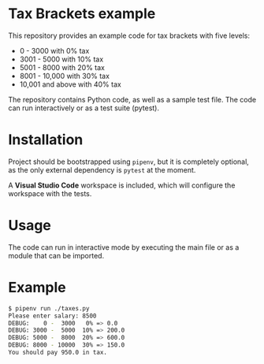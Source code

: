 # Tax Brackets example

This repository provides an example code for tax brackets with five levels: 
* 0    - 3000 with 0% tax
* 3001 - 5000 with 10% tax
* 5001 - 8000 with 20% tax
* 8001 - 10,000 with 30% tax
* 10,001 and above with 40% tax

The repository contains Python code, as well as a sample test file. The code can run interactively or as a test suite (pytest).


# Installation
Project should be bootstrapped using `pipenv`, but it is completely optional, as the only external dependency is `pytest` at the moment. 

A **Visual Studio Code** workspace is included, which will configure the workspace with the tests.

# Usage
The code can run in interactive mode by executing the main file or as a module that can be imported.

# Example
```bash
$ pipenv run ./taxes.py
Please enter salary: 8500
DEBUG:    0 -  3000   0% => 0.0
DEBUG: 3000 -  5000  10% => 200.0
DEBUG: 5000 -  8000  20% => 600.0
DEBUG: 8000 - 10000  30% => 150.0
You should pay 950.0 in tax.
```
